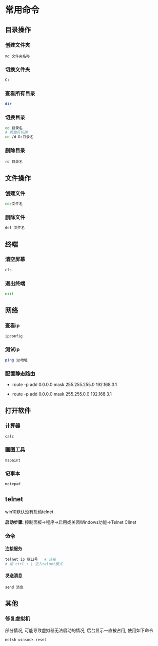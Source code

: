 # 常用命令

## 目录操作

### 创建文件夹

```
md 文件夹名称
```

### 切换文件夹

```bash
C:
```

### 查看所有目录

```bash
dir
```

### 切换目录

```bash
cd 目录名
# 跨盘符切换
cd /d D:目录名
```

### 删除目录

```
rd 目录名
```



## 文件操作

### 创建文件

```bash
cd>文件名
```

### 删除文件

```bash
del 文件名
```

## 终端

### 清空屏幕

```bash
cls
```

### 退出终端

```bash
exit
```

## 网络

### 查看ip

```bash
ipconfig
```

### 测试ip

```bash
ping ip地址
```

### 配置静态路由 

- route -p  add 0.0.0.0 mask 255.255.255.0 192.168.3.1

- route -p  add 0.0.0.0 mask 255.255.0.0 192.168.3.1

## 打开软件

### 计算器

```bash
calc
```

### 画图工具

```
mspaint
```

### 记事本

```sh
notepad
```

## telnet

win10默认没有启动telnet

**启动步骤:**  控制面板->程序->启用或关闭Windows功能->Telnet Clinet

### 命令

#### 连接服务

```sh
telnet ip 端口号   # 连接
# 按 ctrl + ] 进入telnet模式
```

#### 发送消息

```shell
send 消息
```



## 其他

### 修复虚拟机

部分情况, 可能导致虚拟器无法启动的情况, 后台显示一直被占用, 使用如下命令

```
netsh winsock reset
```

